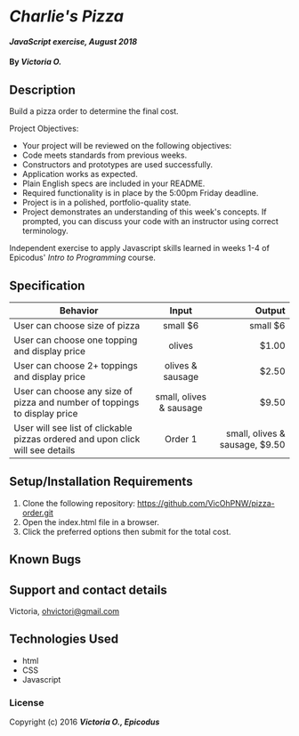 # _Charlie's Pizza_

#### _JavaScript exercise, August 2018_

#### By _**Victoria O.**_

## Description
Build a pizza order to determine the final cost.

Project Objectives:
* Your project will be reviewed on the following objectives:
* Code meets standards from previous weeks.
* Constructors and prototypes are used successfully.
* Application works as expected.
* Plain English specs are included in your README.
* Required functionality is in place by the 5:00pm Friday deadline.
* Project is in a polished, portfolio-quality state.
* Project demonstrates an understanding of this week's concepts. If prompted, you can discuss your code with an instructor using correct terminology.

Independent exercise to apply Javascript skills learned in weeks 1-4 of Epicodus' _Intro to Programming_ course.

## Specification
| Behavior        | Input           | Output  |
| ------------- |:-------------:| -----:|
| User can choose size of pizza  | small $6   | small $6 |
| User can choose one topping and display price  | olives  | $1.00  |   
| User can choose 2+ toppings and display price | olives & sausage  | $2.50  |
| User can choose any size of pizza and number of toppings to display price | small, olives & sausage   | $9.50  |
| User will see list of clickable pizzas ordered and upon click will see details |  Order 1  | small, olives & sausage, $9.50 |

## Setup/Installation Requirements
1. Clone the following repository: https://github.com/VicOhPNW/pizza-order.git
2. Open the index.html file in a browser.
3. Click the preferred options then submit for the total cost.

## Known Bugs


## Support and contact details
Victoria, ohvictori@gmail.com


## Technologies Used
* html
* CSS
* Javascript

### License

Copyright (c) 2016 **_Victoria O., Epicodus_**
